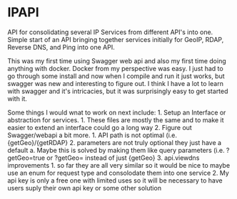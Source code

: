 # IPAPI
API for consolidating several IP Services from different API's into one.
Simple start of an API bringing together services initially for GeoIP, RDAP, Reverse DNS, and Ping into one API.

This was my first time using Swagger web api and also my first time doing anything with docker. Docker from my perspective was easy. I just had to go through some install and now when I compile and run it just works, but swagger was new and interesting to figure out. I think I have a lot to learn with swagger and it's intricacies, but it was surprisingly easy to get started with it.

Some things I would wnat to work on next include:
          1. Setup an Interface or abstraction for services. 
              1. These files are mostly the same and to make it easier to extend an interface could go a long way
          2. Figure out Swagger/webapi a bit more.
              1. API path is not optimal (i.e. {getGeo}/{getRDAP}
              2. parameters are not truly optional they just have a default
                  a. Maybe this is solved by making them like query parameters (i.e. ?getGeo=true or ?getGeo= instead of just {getGeo}
          3. api.viewdns improvements
              1. so far they are all very similar so it would be nice to maybe use an enum for request type and consolodate them into one service
              2. My api key is only a free one with limited uses so it will be necessary to have users suply their own api key or some other solution
